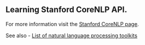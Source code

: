## Learning Stanford CoreNLP API.

For more information visit the [Stanford CoreNLP page](http://nlp.stanford.edu/software/corenlp.shtml).

See also - [List of natural language processing toolkits](http://en.wikipedia.org/wiki/List_of_natural_language_processing_toolkits)
